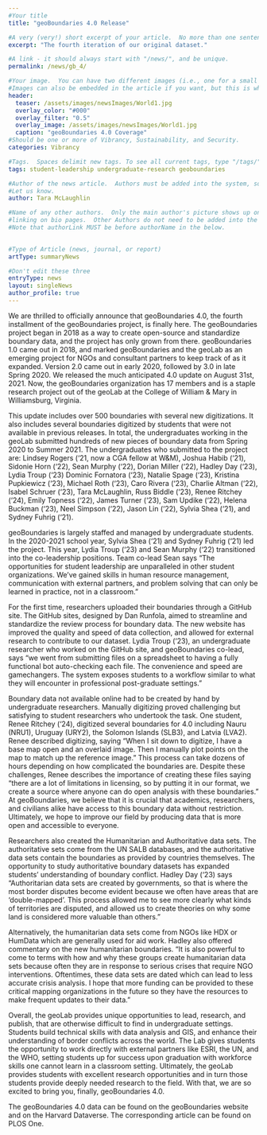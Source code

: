 ```yaml
---
#Your title
title: "geoBoundaries 4.0 Release"

#A very (very!) short excerpt of your article.  No more than one sentence, optimally less than 10 words.
excerpt: "The fourth iteration of our original dataset."

#A link - it should always start with "/news/", and be unique.
permalink: /news/gb_4/

#Your image.  You can have two different images (i.e., one for a small teaser and one large header), or just one.
#Images can also be embedded in the article if you want, but this is what comes up on searches and on the site.
header:
  teaser: /assets/images/newsImages/World1.jpg
  overlay_color: "#000"
  overlay_filter: "0.5"
  overlay_image: /assets/images/newsImages/World1.jpg
  caption: "geoBoundaries 4.0 Coverage"
#Should be one or more of Vibrancy, Sustainability, and Security.
categories: Vibrancy

#Tags.  Spaces delimit new tags. To see all current tags, type "/tags/" on the live website URL.
tags: student-leadership undergraduate-research geoboundaries

#Author of the news article.  Authors must be added into the system, so if this is your first article
#Let us know.
author: Tara McLaughlin

#Name of any other authors.  Only the main author's picture shows up on the article, but this allows for
#linking on bio pages.  Other Authors do not need to be added into the system, as long as they have student pages.
#Note that authorLink MUST be before authorName in the below.
    

#Type of Article (news, journal, or report)
artType: summaryNews

#Don't edit these three
entryType: news
layout: singleNews
author_profile: true
---
```


We are thrilled to officially announce that geoBoundaries 4.0, the fourth installment of the geoBoundaries project, is finally here. The geoBoundaries project began in 2018 as a way to create open-source and standardize boundary data, and the project has only grown from there. geoBoundaries 1.0 came out in 2018, and marked geoBoundaries and the geoLab as an emerging project for NGOs and consultant partners to keep track of as it expanded. Version 2.0 came out in early 2020, followed by 3.0 in late Spring 2020. We released the much anticipated 4.0 update on August 31st, 2021. Now, the geoBoundaries organization has 17 members and is a staple research project out of the geoLab at the College of William & Mary in Williamsburg, Virginia. 

This update includes over 500 boundaries with several new digitizations. It also includes several boundaries digitized by students that were not available in previous releases. In total, the undergraduates working in the geoLab submitted hundreds of new pieces of boundary data from Spring 2020 to Summer 2021. The undergraduates who submitted to the project are: Lindsey Rogers (‘21, now a CGA fellow at W&M), Joshua Habib (‘21), Sidonie Horn (‘22), Sean Murphy (‘22), Dorian Miller (‘22), Hadley Day (‘23), Lydia Troup (‘23) Dominic Fornatora (‘23), Natalie Spage (‘23), Kristina Pupkiewicz (‘23), Michael Roth (‘23), Caro Rivera (‘23), Charlie Altman (‘22), Isabel Schruer (‘23), Tara McLaughlin, Russ Biddle (‘23), Renee Ritchey (‘24), Emily Topness (‘22), James Turner (‘23), Sam Updike (‘22), Helena Buckman (‘23), Neel Simpson (‘22), Jason Lin (‘22), Sylvia Shea (‘21), and Sydney Fuhrig (‘21). 

geoBoundaries is largely staffed and managed by undergraduate students. In the 2020-2021 school year, Sylvia Shea (‘21) and Sydney Fuhrig (‘21) led the project. This year, Lydia Troup (‘23) and Sean Murphy (‘22) transitioned into the co-leadership positions. Team co-lead Sean says “The opportunities for student leadership are unparalleled in other student organizations. We’ve gained skills in human resource management, communication with external partners, and problem solving that can only be learned in practice, not in a classroom.” 

For the first time, researchers uploaded their boundaries through a GitHub site. The GitHub sites, designed by Dan Runfola, aimed to streamline and standardize the review process for boundary data. The new website has improved the quality and speed of data collection, and allowed for external research to contribute to our dataset.  Lydia Troup (‘23), an undergraduate researcher who worked on the GitHub site, and geoBoundaries co-lead, says “we went from submitting files on a spreadsheet to having a fully functional bot auto-checking each file. The convenience and speed are gamechangers. The system exposes students to a workflow similar to what they will encounter in professional post-graduate settings.”

Boundary data not available online had to be created by hand by undergraduate researchers. Manually digitizing proved challenging but satisfying to student researchers who undertook the task. One student, Renee Ritchey (‘24), digitized several boundaries for 4.0 including Nauru (NRU1), Uruguay (URY2), the Solomon Islands (SLB3), and Latvia (LVA2). Renee described digitizing, saying “When I sit down to digitize, I have a base map open and an overlaid image. Then I manually plot points on the map to match up the reference image.” This process can take dozens of hours depending on how complicated the boundaries are. Despite these challenges, Renee describes the importance of creating these files saying “there are a lot of limitations in licensing, so by putting it in our format, we create a source where anyone can do open analysis with these boundaries.” At geoBoundaries, we believe that it is crucial that academics, researchers, and civilians alike have access to this boundary data without restriction. Ultimately, we hope to improve our field by producing data that is more open and accessible to everyone. 

Researchers also created the Humanitarian and Authoritative data sets. The authoritative sets come from the UN SALB databases, and the authoritative data sets contain the boundaries as provided by countries themselves. The opportunity to  study authoritative boundary datasets has expanded students’ understanding of boundary conflict. Hadley Day (‘23) says “Authoritarian data sets are created by governments, so that is where the most border disputes become evident because we often have areas that are ‘double-mapped’. This process allowed me to see more clearly what kinds of territories are  disputed, and allowed us to create theories on why some land is considered more valuable than others.” 

Alternatively, the humanitarian data sets come from NGOs like HDX or HumData which are generally used for aid work. Hadley also offered commentary on the new humanitarian boundaries. “It is also powerful to come to terms with how and why these groups create humanitarian data sets because often they are in response to serious crises that require NGO interventions. Oftentimes, these data sets are dated which can lead to less accurate crisis analysis. I hope that more funding can be provided to these critical mapping organizations in the future so they have the resources to make frequent updates to their data.” 

Overall, the geoLab provides unique opportunities to lead, research, and publish, that are otherwise difficult to find in undergraduate settings. Students build technical skills with data analysis and GIS, and enhance their understanding of border conflicts across the world. The Lab gives students the opportunity to work directly with external partners like ESRI, the UN, and the WHO, setting students up for success upon graduation with workforce skills one cannot learn in a classroom setting. Ultimately, the geoLab provides students with excellent research opportunities and in turn those students provide deeply needed research to the field. With that, we are so excited to bring you, finally, geoBoundaries 4.0. 

The geoBoundaries 4.0 data can be found on the geoBoundaries website and on the Harvard Dataverse. The corresponding article can be found on PLOS One.
